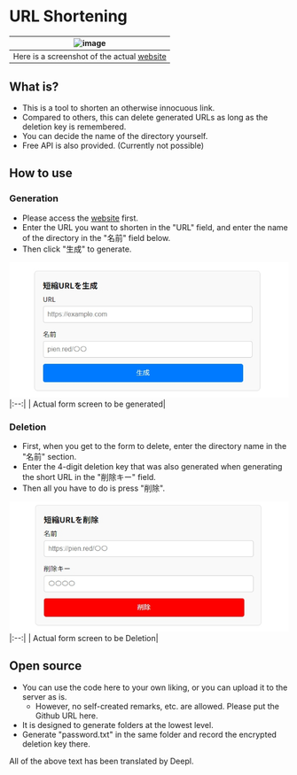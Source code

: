 # URL Shortening

| ![image](https://pien.red/t/shortening/header.jpg) |
|:--:|
| Here is a screenshot of the actual [website](https://pien.red/t/shortening/) |

## What is?
- This is a tool to shorten an otherwise innocuous link.
- Compared to others, this can delete generated URLs as long as the deletion key is remembered.
- You can decide the name of the directory yourself.
- Free API is also provided. (Currently not possible)

## How to use
### Generation
- Please access the [website](https://pien.red/t/shortening/) first.
- Enter the URL you want to shorten in the "URL" field, and enter the name of the directory in the "名前" field below.
- Then click "生成" to generate.

![image](https://github.com/piennu777/shortening_src/blob/main/screenshot.148.jpg)
|:--:|
| Actual form screen to be generated|

### Deletion
- First, when you get to the form to delete, enter the directory name in the "名前" section.
- Enter the 4-digit deletion key that was also generated when generating the short URL in the "削除キー" field.
- Then all you have to do is press "削除".

![image](https://github.com/piennu777/shortening_src/blob/main/screenshot.149.jpg)
|:--:|
| Actual form screen to be Deletion|

## Open source
- You can use the code here to your own liking, or you can upload it to the server as is.
    -   However, no self-created remarks, etc. are allowed. Please put the Github URL here.
- It is designed to generate folders at the lowest level.
- Generate "password.txt" in the same folder and record the encrypted deletion key there.

All of the above text has been translated by Deepl.
